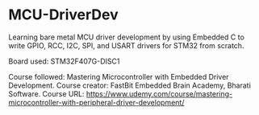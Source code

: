 # MCU-DriverDev
Learning bare metal MCU driver development by using Embedded C to write GPIO, RCC, I2C, SPI, and USART drivers for STM32 from scratch.

Board used: STM32F407G-DISC1 

Course followed: Mastering Microcontroller with Embedded Driver Development.
Course creator: FastBit Embedded Brain Academy, Bharati Software.
Course URL: https://www.udemy.com/course/mastering-microcontroller-with-peripheral-driver-development/
